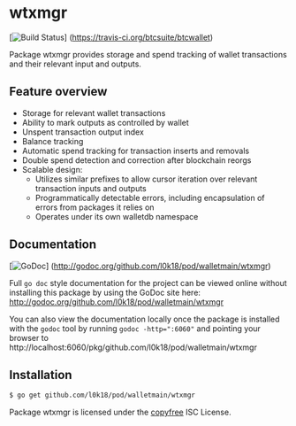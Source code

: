 wtxmgr
======

[![Build Status](https://travis-ci.org/btcsuite/btcwallet.png?branch=master)]
(https://travis-ci.org/btcsuite/btcwallet)

Package wtxmgr provides storage and spend tracking of wallet transactions and
their relevant input and outputs.

## Feature overview

- Storage for relevant wallet transactions
- Ability to mark outputs as controlled by wallet
- Unspent transaction output index
- Balance tracking
- Automatic spend tracking for transaction inserts and removals
- Double spend detection and correction after blockchain reorgs
- Scalable design:
  - Utilizes similar prefixes to allow cursor iteration over relevant transaction
    inputs and outputs
  - Programmatically detectable errors, including encapsulation of errors from
    packages it relies on
  - Operates under its own walletdb namespace
    
## Documentation

[![GoDoc](https://godoc.org/github.com/l0k18/pod/walletmain/wtxmgr?status.png)]
(http://godoc.org/github.com/l0k18/pod/walletmain/wtxmgr)

Full `go doc` style documentation for the project can be viewed online without
installing this package by using the GoDoc site here:
http://godoc.org/github.com/l0k18/pod/walletmain/wtxmgr

You can also view the documentation locally once the package is installed with
the `godoc` tool by running `godoc -http=":6060"` and pointing your browser to
http://localhost:6060/pkg/github.com/l0k18/pod/walletmain/wtxmgr

## Installation

```bash
$ go get github.com/l0k18/pod/walletmain/wtxmgr
```

Package wtxmgr is licensed under the [copyfree](http://copyfree.org) ISC
License.
